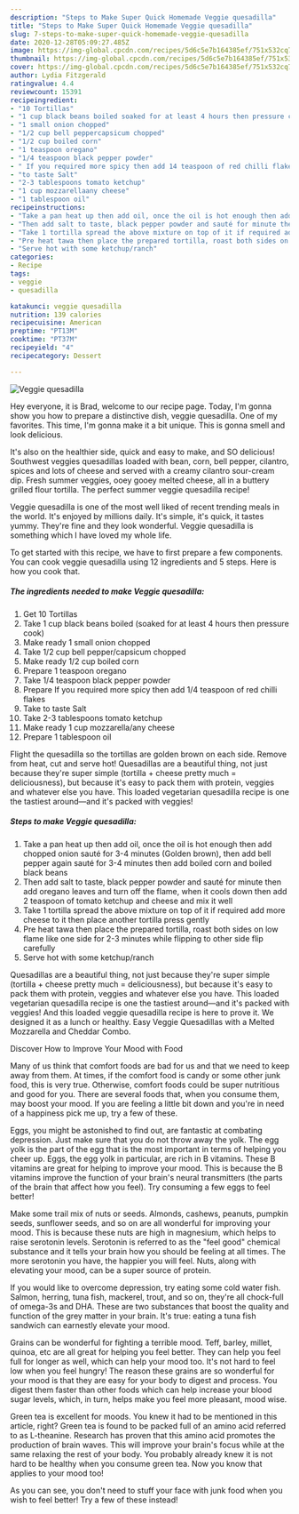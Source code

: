 ```yaml
---
description: "Steps to Make Super Quick Homemade Veggie quesadilla"
title: "Steps to Make Super Quick Homemade Veggie quesadilla"
slug: 7-steps-to-make-super-quick-homemade-veggie-quesadilla
date: 2020-12-28T05:09:27.485Z
image: https://img-global.cpcdn.com/recipes/5d6c5e7b164385ef/751x532cq70/veggie-quesadilla-recipe-main-photo.jpg
thumbnail: https://img-global.cpcdn.com/recipes/5d6c5e7b164385ef/751x532cq70/veggie-quesadilla-recipe-main-photo.jpg
cover: https://img-global.cpcdn.com/recipes/5d6c5e7b164385ef/751x532cq70/veggie-quesadilla-recipe-main-photo.jpg
author: Lydia Fitzgerald
ratingvalue: 4.4
reviewcount: 15391
recipeingredient:
- "10 Tortillas"
- "1 cup black beans boiled soaked for at least 4 hours then pressure cook"
- "1 small onion chopped"
- "1/2 cup bell peppercapsicum chopped"
- "1/2 cup boiled corn"
- "1 teaspoon oregano"
- "1/4 teaspoon black pepper powder"
- " If you required more spicy then add 14 teaspoon of red chilli flakes"
- "to taste Salt"
- "2-3 tablespoons tomato ketchup"
- "1 cup mozzarellaany cheese"
- "1 tablespoon oil"
recipeinstructions:
- "Take a pan heat up then add oil, once the oil is hot enough then add chopped onion sauté for 3-4 minutes (Golden brown), then add bell pepper again sauté for 3-4 minutes then add boiled corn and boiled black beans"
- "Then add salt to taste, black pepper powder and sauté for minute then add oregano leaves and turn off the flame, when it cools down then add 2 teaspoon of tomato ketchup and cheese and mix it well"
- "Take 1 tortilla spread the above mixture on top of it if required add more cheese to it then place another tortilla press gently"
- "Pre heat tawa then place the prepared tortilla, roast both sides on low flame like one side for 2-3 minutes while flipping to other side flip carefully"
- "Serve hot with some ketchup/ranch"
categories:
- Recipe
tags:
- veggie
- quesadilla

katakunci: veggie quesadilla 
nutrition: 139 calories
recipecuisine: American
preptime: "PT13M"
cooktime: "PT37M"
recipeyield: "4"
recipecategory: Dessert

---
```



![Veggie quesadilla](https://img-global.cpcdn.com/recipes/5d6c5e7b164385ef/751x532cq70/veggie-quesadilla-recipe-main-photo.jpg)

Hey everyone, it is Brad, welcome to our recipe page. Today, I'm gonna show you how to prepare a distinctive dish, veggie quesadilla. One of my favorites. This time, I'm gonna make it a bit unique. This is gonna smell and look delicious.

It&#39;s also on the healthier side, quick and easy to make, and SO delicious! Southwest veggies quesadillas loaded with bean, corn, bell pepper, cilantro, spices and lots of cheese and served with a creamy cilantro sour-cream dip. Fresh summer veggies, ooey gooey melted cheese, all in a buttery grilled flour tortilla. The perfect summer veggie quesadilla recipe!

Veggie quesadilla is one of the most well liked of recent trending meals in the world. It's enjoyed by millions daily. It's simple, it's quick, it tastes yummy. They're fine and they look wonderful. Veggie quesadilla is something which I have loved my whole life.


To get started with this recipe, we have to first prepare a few components. You can cook veggie quesadilla using 12 ingredients and 5 steps. Here is how you cook that.

<!--inarticleads1-->

##### The ingredients needed to make Veggie quesadilla:

1. Get 10 Tortillas
1. Take 1 cup black beans boiled (soaked for at least 4 hours then pressure cook)
1. Make ready 1 small onion chopped
1. Take 1/2 cup bell pepper/capsicum chopped
1. Make ready 1/2 cup boiled corn
1. Prepare 1 teaspoon oregano
1. Take 1/4 teaspoon black pepper powder
1. Prepare  If you required more spicy then add 1/4 teaspoon of red chilli flakes
1. Take to taste Salt
1. Take 2-3 tablespoons tomato ketchup
1. Make ready 1 cup mozzarella/any cheese
1. Prepare 1 tablespoon oil


Flight the quesadilla so the tortillas are golden brown on each side. Remove from heat, cut and serve hot! Quesadillas are a beautiful thing, not just because they&#39;re super simple (tortilla + cheese pretty much = deliciousness), but because it&#39;s easy to pack them with protein, veggies and whatever else you have. This loaded vegetarian quesadilla recipe is one the tastiest around—and it&#39;s packed with veggies! 

<!--inarticleads2-->

##### Steps to make Veggie quesadilla:

1. Take a pan heat up then add oil, once the oil is hot enough then add chopped onion sauté for 3-4 minutes (Golden brown), then add bell pepper again sauté for 3-4 minutes then add boiled corn and boiled black beans
1. Then add salt to taste, black pepper powder and sauté for minute then add oregano leaves and turn off the flame, when it cools down then add 2 teaspoon of tomato ketchup and cheese and mix it well
1. Take 1 tortilla spread the above mixture on top of it if required add more cheese to it then place another tortilla press gently
1. Pre heat tawa then place the prepared tortilla, roast both sides on low flame like one side for 2-3 minutes while flipping to other side flip carefully
1. Serve hot with some ketchup/ranch


Quesadillas are a beautiful thing, not just because they&#39;re super simple (tortilla + cheese pretty much = deliciousness), but because it&#39;s easy to pack them with protein, veggies and whatever else you have. This loaded vegetarian quesadilla recipe is one the tastiest around—and it&#39;s packed with veggies! And this loaded veggie quesadilla recipe is here to prove it. We designed it as a lunch or healthy. Easy Veggie Quesadillas with a Melted Mozzarella and Cheddar Combo. 

Discover How to Improve Your Mood with Food


Many of us think that comfort foods are bad for us and that we need to keep away from them. At times, if the comfort food is candy or some other junk food, this is very true. Otherwise, comfort foods could be super nutritious and good for you. There are several foods that, when you consume them, may boost your mood. If you are feeling a little bit down and you're in need of a happiness pick me up, try a few of these.

Eggs, you might be astonished to find out, are fantastic at combating depression. Just make sure that you do not throw away the yolk. The egg yolk is the part of the egg that is the most important in terms of helping you cheer up. Eggs, the egg yolk in particular, are rich in B vitamins. These B vitamins are great for helping to improve your mood. This is because the B vitamins improve the function of your brain's neural transmitters (the parts of the brain that affect how you feel). Try consuming a few eggs to feel better!

Make some trail mix of nuts or seeds. Almonds, cashews, peanuts, pumpkin seeds, sunflower seeds, and so on are all wonderful for improving your mood. This is because these nuts are high in magnesium, which helps to raise serotonin levels. Serotonin is referred to as the "feel good" chemical substance and it tells your brain how you should be feeling at all times. The more serotonin you have, the happier you will feel. Nuts, along with elevating your mood, can be a super source of protein.

If you would like to overcome depression, try eating some cold water fish. Salmon, herring, tuna fish, mackerel, trout, and so on, they're all chock-full of omega-3s and DHA. These are two substances that boost the quality and function of the grey matter in your brain. It's true: eating a tuna fish sandwich can earnestly elevate your mood. 

Grains can be wonderful for fighting a terrible mood. Teff, barley, millet, quinoa, etc are all great for helping you feel better. They can help you feel full for longer as well, which can help your mood too. It's not hard to feel low when you feel hungry! The reason these grains are so wonderful for your mood is that they are easy for your body to digest and process. You digest them faster than other foods which can help increase your blood sugar levels, which, in turn, helps make you feel more pleasant, mood wise.

Green tea is excellent for moods. You knew it had to be mentioned in this article, right? Green tea is found to be packed full of an amino acid referred to as L-theanine. Research has proven that this amino acid promotes the production of brain waves. This will improve your brain's focus while at the same relaxing the rest of your body. You probably already knew it is not hard to be healthy when you consume green tea. Now you know that applies to your mood too!

As you can see, you don't need to stuff your face with junk food when you wish to feel better! Try a few of these instead!

